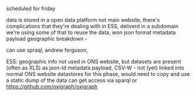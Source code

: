 scheduled for friday

data is stored in a open data platform not main website, 
there's complications that they're dealing with in ESS, deliverd in a subdomain 
we're using some of that to reuse the data, won
json format metadata payload
geographic breakdown - 

can use spraql, andrew ferguson, 

ESS:
geographic info not used in ONS website, but datasets are present (often as XLS)
as json-ld metadata payload, CSV-W - not (yet) linked into normal ONS website datastores
for this phase, would need to copy and use a static dump of the data
can get access via sparql or https://github.com/oxigraph/oxigraph


